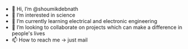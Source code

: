- 👋 Hi, I’m @shoumikdebnath
- 👀 I’m interested in science
- 🌱 I’m currently learning electrical and electronic engineering
- 💞️ I’m looking to collaborate on projects which can make a difference in people's lives
- 📫 How to reach me -> just mail

<!---
shoumikdebnath/shoumikdebnath is a ✨ special ✨ repository because its `README.md` (this file) appears on your GitHub profile.
You can click the Preview link to take a look at your changes.
--->
